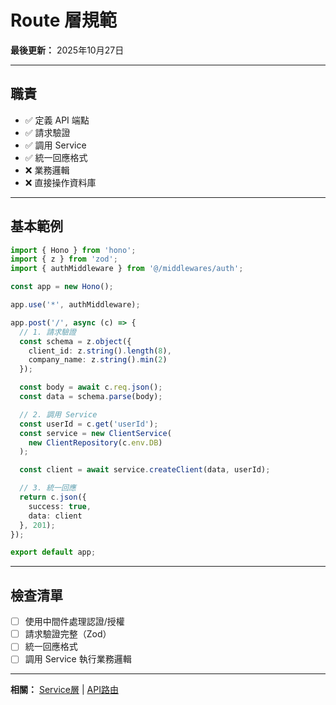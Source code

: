 # Route 層規範

**最後更新：** 2025年10月27日

---

## 職責

- ✅ 定義 API 端點
- ✅ 請求驗證
- ✅ 調用 Service
- ✅ 統一回應格式
- ❌ 業務邏輯
- ❌ 直接操作資料庫

---

## 基本範例

```typescript
import { Hono } from 'hono';
import { z } from 'zod';
import { authMiddleware } from '@/middlewares/auth';

const app = new Hono();

app.use('*', authMiddleware);

app.post('/', async (c) => {
  // 1. 請求驗證
  const schema = z.object({
    client_id: z.string().length(8),
    company_name: z.string().min(2)
  });

  const body = await c.req.json();
  const data = schema.parse(body);

  // 2. 調用 Service
  const userId = c.get('userId');
  const service = new ClientService(
    new ClientRepository(c.env.DB)
  );

  const client = await service.createClient(data, userId);

  // 3. 統一回應
  return c.json({
    success: true,
    data: client
  }, 201);
});

export default app;
```

---

## 檢查清單

- [ ] 使用中間件處理認證/授權
- [ ] 請求驗證完整（Zod）
- [ ] 統一回應格式
- [ ] 調用 Service 執行業務邏輯

---

**相關：** [Service層](./Service層.md) | [API路由](../API/)

